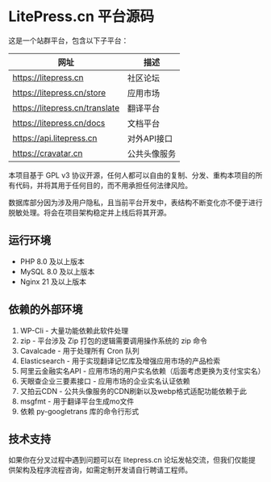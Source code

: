 # LitePress.cn 平台源码

这是一个站群平台，包含以下子平台：

|  网址   | 描述  |
|  ----  | ----  |
| https://litepress.cn  | 社区论坛 |
| https://litepress.cn/store  | 应用市场 |
| https://litepress.cn/translate  | 翻译平台 |
| https://litepress.cn/docs  | 文档平台 |
| https://api.litepress.cn  | 对外API接口 |
| https://cravatar.cn  | 公共头像服务 |

本项目基于 GPL v3 协议开源，任何人都可以自由的复制、分发、重构本项目的所有代码，并将其用于任何目的，而不用承担任何法律风险。

数据库部分因为涉及用户隐私，且当前平台开发中，表结构不断变化亦不便于进行脱敏处理。将会在项目架构稳定并上线后将其开源。

## 运行环境

 - PHP 8.0 及以上版本
 - MySQL 8.0 及以上版本
 - Nginx 21 及以上版本

## 依赖的外部环境

 1. WP-Cli - 大量功能依赖此软件处理
 2. zip - 平台涉及 Zip 打包的逻辑需要调用操作系统的 zip 命令
 3. Cavalcade - 用于处理所有 Cron 队列
 4. Elasticsearch - 用于实现翻译记忆库及增强应用市场的产品检索
 5. 阿里云金融实名API - 应用市场的用户实名依赖（后面考虑更换为支付宝实名）
 6. 天眼查企业三要素接口 - 应用市场的企业实名认证依赖
 7. 又拍云CDN - 公共头像服务的CDN刷新以及webp格式适配功能依赖于此
 8. msgfmt - 用于翻译平台生成mo文件
 9. 依赖 py-googletrans 库的命令行形式

## 技术支持

如果你在分叉过程中遇到问题可以在 litepress.cn 论坛发帖交流，但我们仅能提供架构及程序流程咨询，如需定制开发请自行聘请工程师。
